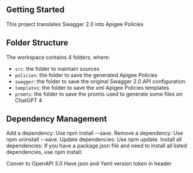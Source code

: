 ## Getting Started

This project translates Swagger 2.0 into Apigee Policies

## Folder Structure

The workspace contains 4 folders, where:

- `src`: the folder to maintain sources
- `policies`: the folder to save the generated Apigee Policies
- `swagger`: the folder to save the original Swagger 2.0 API configuration
- `templates`: the folder to save the xml Apigee Policies templates
- `promts`: the folder to save the promts used to generate some files on ChatGPT 4

## Dependency Management

Add a dependency: Use npm install <package-name> --save.
Remove a dependency: Use npm uninstall <package-name> --save.
Update dependencies: Use npm update.
Install all dependencies: If you have a package.json file and need to install all listed dependencies, use npm install.

Conver to OpenAPI 3.0
Have json and Yaml version
token in header
